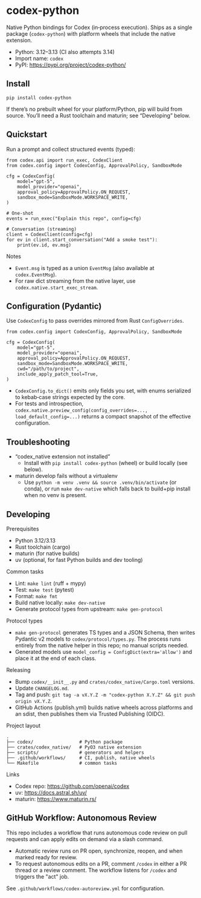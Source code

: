 # codex-python

Native Python bindings for Codex (in‑process execution). Ships as a single package (`codex-python`) with platform wheels that include the native extension.

- Python: 3.12–3.13 (CI also attempts 3.14)
- Import name: `codex`
- PyPI: https://pypi.org/project/codex-python/

## Install

```
pip install codex-python
```

If there’s no prebuilt wheel for your platform/Python, pip will build from source. You’ll need a Rust toolchain and maturin; see “Developing” below.

## Quickstart

Run a prompt and collect structured events (typed):

```
from codex.api import run_exec, CodexClient
from codex.config import CodexConfig, ApprovalPolicy, SandboxMode

cfg = CodexConfig(
    model="gpt-5",
    model_provider="openai",
    approval_policy=ApprovalPolicy.ON_REQUEST,
    sandbox_mode=SandboxMode.WORKSPACE_WRITE,
)

# One-shot
events = run_exec("Explain this repo", config=cfg)

# Conversation (streaming)
client = CodexClient(config=cfg)
for ev in client.start_conversation("Add a smoke test"):
    print(ev.id, ev.msg)
```

Notes
- `Event.msg` is typed as a union `EventMsg` (also available at `codex.EventMsg`).
- For raw dict streaming from the native layer, use `codex.native.start_exec_stream`.

## Configuration (Pydantic)

Use `CodexConfig` to pass overrides mirrored from Rust `ConfigOverrides`.

```
from codex.config import CodexConfig, ApprovalPolicy, SandboxMode

cfg = CodexConfig(
    model="gpt-5",
    model_provider="openai",
    approval_policy=ApprovalPolicy.ON_REQUEST,
    sandbox_mode=SandboxMode.WORKSPACE_WRITE,
    cwd="/path/to/project",
    include_apply_patch_tool=True,
)
```

- `CodexConfig.to_dict()` emits only fields you set, with enums serialized to kebab‑case strings expected by the core.
- For tests and introspection, `codex.native.preview_config(config_overrides=..., load_default_config=...)` returns a compact snapshot of the effective configuration.

## Troubleshooting

- “codex_native extension not installed”
  - Install with `pip install codex-python` (wheel) or build locally (see below).
- maturin develop fails without a virtualenv
  - Use `python -m venv .venv && source .venv/bin/activate` (or conda), or run `make dev-native` which falls back to build+pip install when no venv is present.

## Developing

Prerequisites
- Python 3.12/3.13
- Rust toolchain (cargo)
- maturin (for native builds)
- uv (optional, for fast Python builds and dev tooling)

Common tasks
- Lint: `make lint` (ruff + mypy)
- Test: `make test` (pytest)
- Format: `make fmt`
- Build native locally: `make dev-native`
- Generate protocol types from upstream: `make gen-protocol`

Protocol types
- `make gen-protocol` generates TS types and a JSON Schema, then writes Pydantic v2 models to `codex/protocol/types.py`. The process runs entirely from the native helper in this repo; no manual scripts needed.
- Generated models use `model_config = ConfigDict(extra='allow')` and place it at the end of each class.

Releasing
- Bump `codex/__init__.py` and `crates/codex_native/Cargo.toml` versions.
- Update `CHANGELOG.md`.
- Tag and push: `git tag -a vX.Y.Z -m "codex-python X.Y.Z" && git push origin vX.Y.Z`.
- GitHub Actions (publish.yml) builds native wheels across platforms and an sdist, then publishes them via Trusted Publishing (OIDC).

Project layout
```
.
├── codex/                 # Python package
├── crates/codex_native/   # PyO3 native extension
├── scripts/               # generators and helpers
├── .github/workflows/     # CI, publish, native wheels
└── Makefile               # common tasks
```

Links
- Codex repo: https://github.com/openai/codex
- uv: https://docs.astral.sh/uv/
- maturin: https://www.maturin.rs/

## GitHub Workflow: Autonomous Review

This repo includes a workflow that runs autonomous code review on pull requests and can
apply edits on demand via a slash command.

- Automatic review runs on PR open, synchronize, reopen, and when marked ready for review.
- To request autonomous edits on a PR, comment `/codex` in either a PR thread or a
  review comment. The workflow listens for `/codex` and triggers the "act" job.

See `.github/workflows/codex-autoreview.yml` for configuration.
